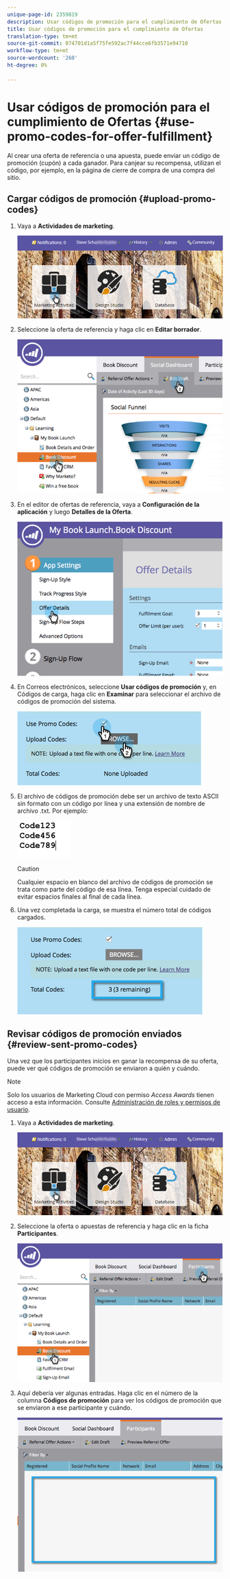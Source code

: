 ```yaml
---
unique-page-id: 2359819
description: Usar códigos de promoción para el cumplimiento de Ofertas - Documentos de marketing - Documentación del producto
title: Usar códigos de promoción para el cumplimiento de Ofertas
translation-type: tm+mt
source-git-commit: 074701d1a5f75fe592ac7f44cce6fb3571e94710
workflow-type: tm+mt
source-wordcount: '260'
ht-degree: 0%

---
```



# Usar códigos de promoción para el cumplimiento de Ofertas {#use-promo-codes-for-offer-fulfillment}

Al crear una oferta de referencia o una apuesta, puede enviar un código de promoción (cupón) a cada ganador. Para canjear su recompensa, utilizan el código, por ejemplo, en la página de cierre de compra de una compra del sitio.

## Cargar códigos de promoción {#upload-promo-codes}

1. Vaya a **Actividades de marketing**.

   ![](assets/login-marketing-activities-2.png)

1. Seleccione la oferta de referencia y haga clic en **Editar borrador**.

   ![](assets/image2015-4-22-11-3a16-3a45.png)

1. En el editor de ofertas de referencia, vaya a **Configuración de la aplicación** y luego **Detalles de la Oferta**.

   ![](assets/image2015-4-22-11-3a23-3a39.png)

1. En Correos electrónicos, seleccione **Usar códigos de promoción** y, en Códigos de carga, haga clic en **Examinar** para seleccionar el archivo de códigos de promoción del sistema.

   ![](assets/image2015-4-22-12-3a52-3a43.png)

1. El archivo de códigos de promoción debe ser un archivo de texto ASCII sin formato con un código por línea y una extensión de nombre de archivo .txt. Por ejemplo:

   ![](assets/image2015-4-22-13-3a2-3a23.png)

   >[!CAUTION]
   >
   >Cualquier espacio en blanco del archivo de códigos de promoción se trata como parte del código de esa línea. Tenga especial cuidado de evitar espacios finales al final de cada línea.

1. Una vez completada la carga, se muestra el número total de códigos cargados.

   ![](assets/image2015-4-22-13-3a8-3a31.png)

## Revisar códigos de promoción enviados {#review-sent-promo-codes}

Una vez que los participantes inicios en ganar la recompensa de su oferta, puede ver qué códigos de promoción se enviaron a quién y cuándo.

>[!NOTE]
>
>Solo los usuarios de Marketing Cloud con permiso _Access Awards_ tienen acceso a esta información. Consulte [Administración de roles y permisos de usuario](/help/marketo/product-docs/administration/users-and-roles/managing-user-roles-and-permissions.md).

1. Vaya a **Actividades de marketing**.

   ![](assets/login-marketing-activities-2.png)

1. Seleccione la oferta o apuestas de referencia y haga clic en la ficha **Participantes**.

   ![](assets/image2015-4-22-11-3a36-3a22.png)

1. Aquí debería ver algunas entradas. Haga clic en el número de la columna **Códigos de promoción** para ver los códigos de promoción que se enviaron a ese participante y cuándo.

   ![](assets/image2015-4-22-11-3a36-3a43.png)
